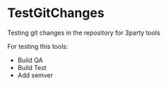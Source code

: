 # TestGitChanges
Testing git changes in the repository for 3party tools

For testing this tools:
- Build QA
- Build Test
- Add semver
